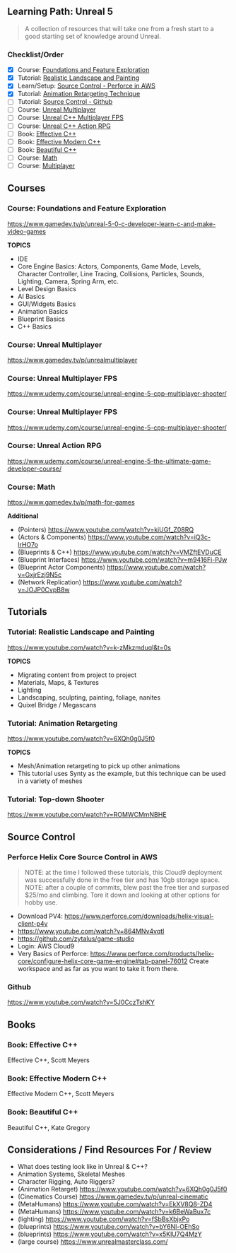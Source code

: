 ## Learning Path: Unreal 5
> A collection of resources that will take one from a fresh start to a good starting set of knowledge around Unreal.

### Checklist/Order
- [x] Course: [Foundations and Feature Exploration](#course-foundations-and-feature-exploration)
- [x] Tutorial: [Realistic Landscape and Painting](#tutorial-realistic-landscape-and-painting)
- [x] Learn/Setup: [Source Control - Perforce in AWS](#tutorial-perforce-helix-core-source-control-in-aws)
- [x] Tutorial: [Animation Retargeting Technique](#tutorial-animation-retargeting)
- [ ] Tutorial: [Source Control - Github](#github)
- [ ] Course: [Unreal Multiplayer](#course-unreal-multiplayer)
- [ ] Course: [Unreal C++ Multiplayer FPS](#course-unreal-multiplayer-fps)
- [ ] Course: [Unreal C++ Action RPG](#course-unreal-action-rpg)
- [ ] Book: [Effective C++](#book-effective-c)
- [ ] Book: [Effective Modern C++](#book-effective-modern-c)
- [ ] Book: [Beautiful C++](#book-beautiful-c)
- [ ] Course: [Math](#course-math)
- [ ] Course: [Multiplayer](#course-multiplayer)

## Courses

### Course: Foundations and Feature Exploration
https://www.gamedev.tv/p/unreal-5-0-c-developer-learn-c-and-make-video-games

**TOPICS**
- IDE
- Core Engine Basics: Actors, Components, Game Mode, Levels, Character Controller, Line Tracing, Collisions, Particles, Sounds, Lighting, Camera, Spring Arm, etc.
- Level Design Basics
- AI Basics
- GUI/Widgets Basics
- Animation Basics
- Blueprint Basics
- C++ Basics

### Course: Unreal Multiplayer
https://www.gamedev.tv/p/unrealmultiplayer

### Course: Unreal Multiplayer FPS
https://www.udemy.com/course/unreal-engine-5-cpp-multiplayer-shooter/

### Course: Unreal Multiplayer FPS
https://www.udemy.com/course/unreal-engine-5-cpp-multiplayer-shooter/

### Course: Unreal Action RPG
https://www.udemy.com/course/unreal-engine-5-the-ultimate-game-developer-course/

### Course: Math
https://www.gamedev.tv/p/math-for-games

**Additional**

- (Pointers) https://www.youtube.com/watch?v=kiUGf_Z08RQ
- (Actors & Components) https://www.youtube.com/watch?v=iQ3c-lrHO7o
- (Blueprints & C++) https://www.youtube.com/watch?v=VMZftEVDuCE
- (Blueprint Interfaces) https://www.youtube.com/watch?v=m9416Fi-PJw
- (Blueprint Actor Components) https://www.youtube.com/watch?v=GxjrEzj9N5c
- (Network Replication) https://www.youtube.com/watch?v=JOJP0CvpB8w

## Tutorials

### Tutorial: Realistic Landscape and Painting
https://www.youtube.com/watch?v=k-zMkzmduqI&t=0s

**TOPICS**
- Migrating content from project to project
- Materials, Maps, & Textures
- Lighting
- Landscaping, sculpting, painting, foliage, nanites
- Quixel Bridge / Megascans

### Tutorial: Animation Retargeting
https://www.youtube.com/watch?v=6XQh0g0J5f0

**TOPICS**
- Mesh/Animation retargeting to pick up other animations
- This tutorial uses Synty as the example, but this technique can be used in a variety of meshes

### Tutorial: Top-down Shooter
https://www.youtube.com/watch?v=ROMWCMmNBHE

## Source Control
### Perforce Helix Core Source Control in AWS
> NOTE: at the time I followed these tutorials, this Cloud9 deployment was successfully done in the free tier and has 10gb storage space.
> NOTE: after a couple of commits, blew past the free tier and surpased $25/mo and climbing. Tore it down and looking at other options for hobby use.
- Download PV4: https://www.perforce.com/downloads/helix-visual-client-p4v
- https://www.youtube.com/watch?v=864MNv4vqtI
- https://github.com/zytalus/game-studio
- Login: AWS Cloud9 
- Very Basics of Perforce: https://www.perforce.com/products/helix-core/configure-helix-core-game-engine#tab-panel-76012 Create workspace and as far as you want to take it from there.

### Github
https://www.youtube.com/watch?v=5J0CczTshKY

## Books

### Book: Effective C++
Effective C++, Scott Meyers

### Book: Effective Modern C++
Effective Modern C++, Scott Meyers

### Book: Beautiful C++
Beautiful C++, Kate Gregory

## Considerations / Find Resources For / Review

- What does testing look like in Unreal & C++?
- Animation Systems, Skeletal Meshes
- Character Rigging, Auto Riggers?
- (Animation Retarget) https://www.youtube.com/watch?v=6XQh0g0J5f0
- (Cinematics Course) https://www.gamedev.tv/p/unreal-cinematic
- (MetaHumans) https://www.youtube.com/watch?v=EkXV8Q8-ZD4
- (MetaHumans) https://www.youtube.com/watch?v=k6BeWaBux7c
- (lighting) https://www.youtube.com/watch?v=fSbBsXbjxPo
- (blueprints) https://www.youtube.com/watch?v=bY6Nl-OEhSo
- (blueprints) https://www.youtube.com/watch?v=x5KlU7Q4MzY
- (large course) https://www.unrealmasterclass.com/

